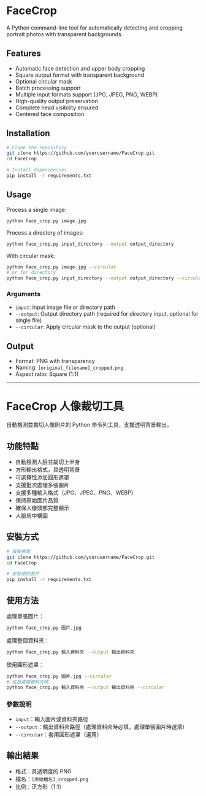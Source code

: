 # FaceCrop

A Python command-line tool for automatically detecting and cropping portrait photos with transparent backgrounds.

## Features

- Automatic face detection and upper body cropping
- Square output format with transparent background
- Optional circular mask
- Batch processing support
- Multiple input formats support (JPG, JPEG, PNG, WEBP)
- High-quality output preservation
- Complete head visibility ensured
- Centered face composition

## Installation

```bash
# Clone the repository
git clone https://github.com/yourusername/FaceCrop.git
cd FaceCrop

# Install dependencies
pip install -r requirements.txt
```

## Usage

Process a single image:
```bash
python face_crop.py image.jpg
```

Process a directory of images:
```bash
python face_crop.py input_directory --output output_directory
```

With circular mask:
```bash
python face_crop.py image.jpg --circular
# or for directory
python face_crop.py input_directory --output output_directory --circular
```

### Arguments

- `input`: Input image file or directory path
- `--output`: Output directory path (required for directory input, optional for single file)
- `--circular`: Apply circular mask to the output (optional)

## Output

- Format: PNG with transparency
- Naming: `[original_filename]_cropped.png`
- Aspect ratio: Square (1:1)

---

# FaceCrop 人像裁切工具

自動檢測並裁切人像照片的 Python 命令列工具，支援透明背景輸出。

## 功能特點

- 自動檢測人臉並裁切上半身
- 方形輸出格式，具透明背景
- 可選擇性添加圓形遮罩
- 支援批次處理多張圖片
- 支援多種輸入格式（JPG、JPEG、PNG、WEBP）
- 保持原始圖片品質
- 確保人像頭部完整顯示
- 人臉居中構圖

## 安裝方式

```bash
# 複製專案
git clone https://github.com/yourusername/FaceCrop.git
cd FaceCrop

# 安裝相依套件
pip install -r requirements.txt
```

## 使用方法

處理單張圖片：
```bash
python face_crop.py 圖片.jpg
```

處理整個資料夾：
```bash
python face_crop.py 輸入資料夾 --output 輸出資料夾
```

使用圓形遮罩：
```bash
python face_crop.py 圖片.jpg --circular
# 或是處理資料夾時
python face_crop.py 輸入資料夾 --output 輸出資料夾 --circular
```

### 參數說明

- `input`：輸入圖片或資料夾路徑
- `--output`：輸出資料夾路徑（處理資料夾時必填，處理單張圖片時選填）
- `--circular`：套用圓形遮罩（選用）

## 輸出結果

- 格式：具透明度的 PNG
- 檔名：`[原始檔名]_cropped.png`
- 比例：正方形（1:1）